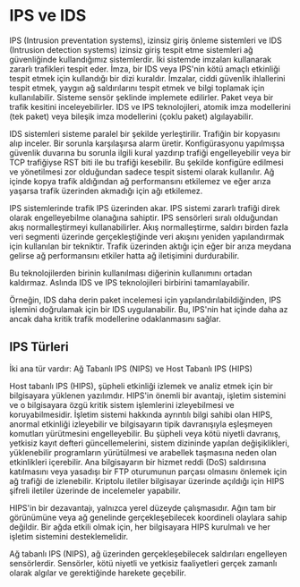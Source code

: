 # IPS ve IDS

IPS (Intrusion preventation systems), izinsiz giriş önleme sistemleri ve IDS (Intrusion detection systems) izinsiz giriş tespit etme sistemleri ağ güvenliğinde kullandığımız sistemlerdir. İki sistemde imzaları kullanarak zararlı trafikleri tespit eder. İmza, bir IDS veya IPS'nin kötü amaçlı etkinliği tespit etmek için kullandığı bir dizi kuraldır. İmzalar, ciddi güvenlik ihlallerini tespit etmek, yaygın ağ saldırılarını tespit etmek ve bilgi toplamak için kullanılabilir. Sisteme sensör şeklinde implemete edilirler. Paket veya bir trafik kesitini inceleyebilirler.  IDS ve IPS teknolojileri, atomik imza modellerini (tek paket) veya bileşik imza modellerini (çoklu paket) algılayabilir. 

IDS sistemleri sisteme paralel bir şekilde yerleştirilir. Trafiğin bir kopyasını alıp inceler. Bir sorunla karşılaşırsa alarm üretir. Konfigürasyonu yapılmışsa güvenlik duvarına bu sorunla ilgili kural yazdırıp trafiği engelleyebilir veya bir TCP trafiğiyse RST biti ile bu trafiği kesebilir. Bu şekilde konfigüre edilmesi ve yönetilmesi zor olduğundan sadece tespit sistemi olarak kullanılır. Ağ içinde kopya trafik aldığından ağ performansını etkilemez ve eğer arıza yaşarsa trafik üzerinden akmadığı için ağı etkilemez. 

IPS sistemlerinde trafik IPS üzerinden akar. IPS sistemi zararlı trafiği direk olarak engelleyebilme olanağına sahiptir. IPS sensörleri sıralı olduğundan akış normalleştirmeyi kullanabilirler. Akış normalleştirme, saldırı birden fazla veri segmenti üzerinde gerçekleştiğinde veri akışını yeniden yapılandırmak için kullanılan bir tekniktir. Trafik üzerinden aktığı için eğer bir arıza meydana gelirse ağ performansını etkiler hatta ağ iletişimini durdurabilir.

Bu teknolojilerden birinin kullanılması diğerinin kullanımını ortadan kaldırmaz. Aslında IDS ve IPS teknolojileri birbirini tamamlayabilir.

Örneğin, IDS daha derin paket incelemesi için yapılandırılabildiğinden, IPS işlemini doğrulamak için bir IDS uygulanabilir. Bu, IPS'nin hat içinde daha az ancak daha kritik trafik modellerine odaklanmasını sağlar.

## IPS Türleri
İki ana tür vardır: Ağ Tabanlı IPS (NIPS) ve Host Tabanlı IPS (HIPS)

Host tabanlı IPS (HIPS), şüpheli etkinliği izlemek ve analiz etmek için bir bilgisayara yüklenen yazılımdır. HIPS'in önemli bir avantajı, işletim sistemini ve o bilgisayara özgü kritik sistem işlemlerini izleyebilmesi ve koruyabilmesidir. İşletim sistemi hakkında ayrıntılı bilgi sahibi olan HIPS, anormal etkinliği izleyebilir ve bilgisayarın tipik davranışıyla eşleşmeyen komutları yürütmesini engelleyebilir. Bu şüpheli veya kötü niyetli davranış, yetkisiz kayıt defteri güncellemelerini, sistem dizininde yapılan değişiklikleri, yüklenebilir programların yürütülmesi ve arabellek taşmasına neden olan etkinlikleri içerebilir. Ana bilgisayarın bir hizmet reddi (DoS) saldırısına katılmasını veya yasadışı bir FTP oturumunun parçası olmasını önlemek için ağ trafiği de izlenebilir. Kriptolu iletiler bilgisayar üzerinde açıldığı için HIPS şifreli iletiler üzerinde de incelemeler yapabilir.


HIPS'in bir dezavantajı, yalnızca yerel düzeyde çalışmasıdır. Ağın tam bir görünümüne veya ağ genelinde gerçekleşebilecek koordineli olaylara sahip değildir. Bir ağda etkili olmak için, her bilgisayara HIPS kurulmalı ve her işletim sistemini desteklemelidir.

Ağ tabanlı IPS (NIPS), ağ üzerinden gerçekleşebilecek saldırıları engelleyen sensörlerdir. Sensörler, kötü niyetli ve yetkisiz faaliyetleri gerçek zamanlı olarak algılar ve gerektiğinde harekete geçebilir.



